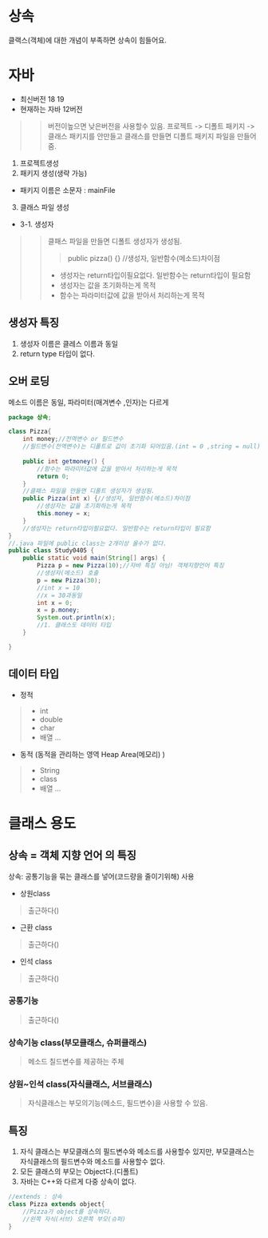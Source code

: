 


# 상속

클랙스(객체)에 대한 개념이 부족하면 상속이 힘들어요.
# 자바
+ 최신버전 18 19
+ 현재하는 자바 12버전
>> 버전이높으면 낮은버전을 사용할수 있음.
프로젝트 -> 디폴트 패키지 -> 클래스
패키지를 안만들고 클래스를 만들면 디폴트 패키지 파일을 만들어줌.
1. 프로젝트생성
2. 패키지 생성(생략 가능)
+ 패키지 이름은 소문자 : 
mainFile
3. 클래스 파일 생성
+ 3-1. 생성자
>> 클패스 파일을 만들면 디폴트 생성자가 생성됨.
>>> public pizza() {} //생성자, 일반함수(메소드)차이점
>>+ 생성자는 return타입이필요없다. 일반함수는 return타입이 필요함
>>+ 생성자는 값을 초기화하는게 목적
>>+ 함수는 파라미터값에 값을 받아서 처리하는게 목적

## 생성자 특징
1. 생성자 이름은 클레스 이름과 동일
2. return type 타입이 없다.

## 오버 로딩
메소드 이름은 동일, 파라미터(매겨변수 ,인자)는 다르게

~~~java
package 상속;

class Pizza{
	int money;//전역변수 or 필드변수
	//필드변수(전역변수)는 디폴트로 값이 초기화 되어있음.(int = 0 ,string = null)
	
	public int getmoney() {
		//함수는 파라미터값에 값을 받아서 처리하는게 목적
		return 0;
	}
	//클패스 파일을 만들면 디폴트 생성자가 생성됨.
	public Pizza(int x) {//생성자, 일반함수(메소드)차이점
		//생성자는 값을 초기화하는게 목적
		this.money = x;
	} 
	//생성자는 return타입이필요없다. 일반함수는 return타입이 필요함
}
//.java 파일에 public class는 2개이상 올수가 없다.
public class Study0405 {	
	public static void main(String[] args) {
		Pizza p = new Pizza(10);//자바 특징 아님! 객체지향언어 특징
		//생성자(메소드) 호출
		p = new Pizza(30);
		//int x = 10
		//x = 30과동일
		int x = 0;
		x = p.money;
		System.out.println(x);
		//1. 클래스도 데이터 타입
	}

}
~~~

## 데이터 타입
+ 정적
>+ int
>+ double
>+ char
>+ 배열
...
+ 동적 (동적을 관리하는 영역 Heap Area(메모리) )
>+ String
>+ class
>+ 배열
...

# 클래스 용도
## 상속 = 객체 지향 언어 의 특징
상속: 공통기능을 묶는 클래스를 넣어(코드량을 줄이기위해) 사용

+ 상원class			
> 출근하다()
+ 근환 class
> 출근하다()
+ 인석 class
> 출근하다()
### 공통기능
> 출근하다()

### 상속기능 class(부모클래스, 슈퍼클래스)
> 메소드 칠드변수를 제공하는 주체
### 상원~인석 class(자식클래스, 서브클래스)
> 자식클래스는 부모의기능(메소드, 필드변수)을 사용할 수 있음.

## 특징
1. 자식 클래스는 부모클래스의 필드변수와 메소드를 사용할수 있지만, 부모클래스는 자식클래스의
필드변수와 메소드를 사용할수 없다.
2. 모든 클래스의 부모는 Object다.(디폴트)
3. 자바는 C++와 다르게 다중 상속이 없다.
~~~java
//extends : 상속
class Pizza extends object{
	//Pizza가 object를 상속하다.
	//왼쪽 자식(서브) 오른쪽 부모(슈퍼)
}
~~~